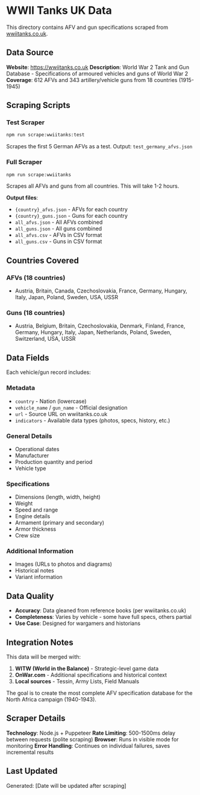# WWII Tanks UK Data

This directory contains AFV and gun specifications scraped from [wwiitanks.co.uk](https://wwiitanks.co.uk).

## Data Source

**Website**: https://wwiitanks.co.uk
**Description**: World War 2 Tank and Gun Database - Specifications of armoured vehicles and guns of World War 2
**Coverage**: 612 AFVs and 343 artillery/vehicle guns from 18 countries (1915-1945)

## Scraping Scripts

### Test Scraper
```bash
npm run scrape:wwiitanks:test
```
Scrapes the first 5 German AFVs as a test. Output: `test_germany_afvs.json`

### Full Scraper
```bash
npm run scrape:wwiitanks
```
Scrapes all AFVs and guns from all countries. This will take 1-2 hours.

**Output files**:
- `{country}_afvs.json` - AFVs for each country
- `{country}_guns.json` - Guns for each country
- `all_afvs.json` - All AFVs combined
- `all_guns.json` - All guns combined
- `all_afvs.csv` - AFVs in CSV format
- `all_guns.csv` - Guns in CSV format

## Countries Covered

### AFVs (18 countries)
- Austria, Britain, Canada, Czechoslovakia, France, Germany, Hungary, Italy, Japan, Poland, Sweden, USA, USSR

### Guns (18 countries)
- Austria, Belgium, Britain, Czechoslovakia, Denmark, Finland, France, Germany, Hungary, Italy, Japan, Netherlands, Poland, Sweden, Switzerland, USA, USSR

## Data Fields

Each vehicle/gun record includes:

### Metadata
- `country` - Nation (lowercase)
- `vehicle_name` / `gun_name` - Official designation
- `url` - Source URL on wwiitanks.co.uk
- `indicators` - Available data types (photos, specs, history, etc.)

### General Details
- Operational dates
- Manufacturer
- Production quantity and period
- Vehicle type

### Specifications
- Dimensions (length, width, height)
- Weight
- Speed and range
- Engine details
- Armament (primary and secondary)
- Armor thickness
- Crew size

### Additional Information
- Images (URLs to photos and diagrams)
- Historical notes
- Variant information

## Data Quality

- **Accuracy**: Data gleaned from reference books (per wwiitanks.co.uk)
- **Completeness**: Varies by vehicle - some have full specs, others partial
- **Use Case**: Designed for wargamers and historians

## Integration Notes

This data will be merged with:
1. **WITW (World in the Balance)** - Strategic-level game data
2. **OnWar.com** - Additional specifications and historical context
3. **Local sources** - Tessin, Army Lists, Field Manuals

The goal is to create the most complete AFV specification database for the North Africa campaign (1940-1943).

## Scraper Details

**Technology**: Node.js + Puppeteer
**Rate Limiting**: 500-1500ms delay between requests (polite scraping)
**Browser**: Runs in visible mode for monitoring
**Error Handling**: Continues on individual failures, saves incremental results

## Last Updated

Generated: [Date will be updated after scraping]
